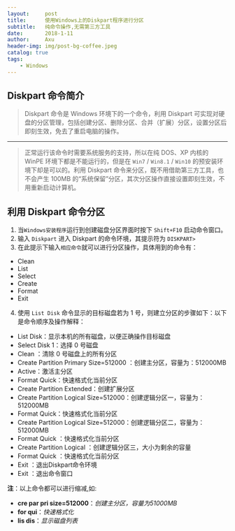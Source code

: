 ```yaml
---
layout:     post
title:      使用Windows上的Diskpart程序进行分区
subtitle:   纯命令操作,无需第三方工具
date:       2018-1-11
author:     Axu
header-img: img/post-bg-coffee.jpeg
catalog: true
tags:
    - Windows
---
```

## Diskpart 命令简介
> Diskpart 命令是 Windows 环境下的一个命令，利用 Diskpart 可实现对硬盘的分区管理，包括创建分区、删除分区、合并（扩展）分区，设置分区后即刻生效，免去了重启电脑的操作。

---

> 正常运行该命令时需要系统服务的支持，所以在纯 DOS、XP 内核的 WinPE 环境下都是不能运行的，但是在 `Win7` / `Win8.1` / `Win10` 的预安装环境下却是可以的。利用 Diskpart 命令来分区，既不用借助第三方工具，也不会产生 100MB 的“系统保留”分区，其次分区操作直接设置即刻生效，不用重新启动计算机。

## 利用 Diskpart 命令分区

1. 当`Windows安装程序`运行到创建磁盘分区界面时按下 `Shift+F10` 启动命令窗口。
2. 输入 `Diskpart` 进入 Diskpart 的命令环境，其提示符为 `DISKPART>`
3. 在此提示下输入`相应命令`就可以进行分区操作，具体用到的命令有：
- Clean  
- List  
- Select  
- Create  
- Format  
- Exit
4. 使用 `List Disk` 命令显示的目标磁盘若为 1 号，则建立分区的步骤如下：以下是命令顺序及操作解释：
- List Disk：显示本机的所有磁盘，以便正确操作目标磁盘  
- Select Disk 1：选择 0 号磁盘  
- Clean ：清除 0 号磁盘上的所有分区  
- Create Partition Primary Size=512000 ：创建主分区，容量为：512000MB  
- Active：激活主分区  
- Format Quick：快速格式化当前分区  
- Create Partition Extended：创建扩展分区  
- Create Partition Logical Size=512000：创建逻辑分区一，容量为：512000MB  
- Format Quick：快速格式化当前分区  
- Create Partition Logical Size=512000：创建逻辑分区二，容量为：512000MB  
- Format Quick ：快速格式化当前分区  
- Create Partition Logical ：创建逻辑分区三，大小为剩余的容量  
- Format Quick ：快速格式化当前分区  
- Exit ：退出Diskpart命令环境  
- Exit ：退出命令窗口

**注**：以上命令都可以进行缩减,如:
-  **cre par pri size=512000**：*创建主分区，容量为51000MB*
- **for qui**：*快速格式化*
- **lis dis**：*显示磁盘列表*